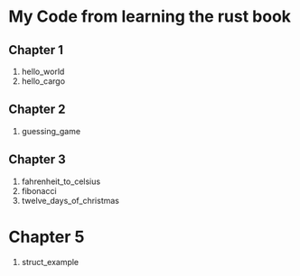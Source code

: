 # My Code from learning the rust book

## Chapter 1
1. hello_world
2. hello_cargo

## Chapter 2
1. guessing_game

## Chapter 3
1. fahrenheit_to_celsius
2. fibonacci
3. twelve_days_of_christmas

# Chapter 5
1. struct_example
